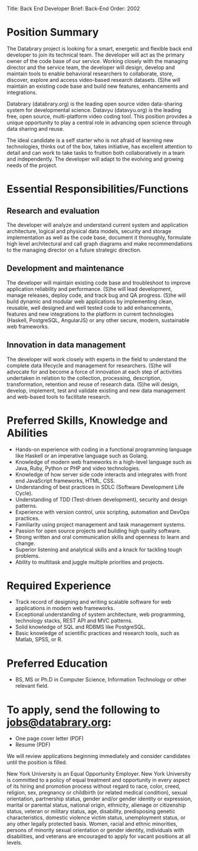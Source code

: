 Title: Back End Developer
Brief: Back-End
Order: 2002

# Position Summary

The Databrary project is looking for a smart, energetic and flexible back end developer to join its technical team. The developer will act as the primary owner of the code base of our service. Working closely with the managing director and the service team, the developer will design, develop and maintain tools to enable behavioral researchers to collaborate, store, discover, explore and access video-based research datasets. (S)he will maintain an existing code base and build new features, enhancements and integrations.

Databrary (databrary.org) is the leading open source video data-sharing system for developmental science. Datavyu (datavyu.org) is the leading free, open source, multi-platform video coding tool. This position provides a unique opportunity to play a central role in advancing open science through data sharing and reuse.

The ideal candidate is a self starter who is not afraid of learning new technologies, thinks out of the box, takes initiative, has excellent attention to detail and can work to take tasks to fruition both collaboratively in a team and independently. The developer will adapt to the evolving and growing needs of the project.


# Essential Responsibilities/Functions

## Research and evaluation
The developer will analyze and understand current system and application architecture, logical and physical data models, security and storage implementation as well as the code base, document it thoroughly, formulate high level architectural and call graph diagrams and make recommendations to the managing director on a future strategic direction.

## Development and maintenance
The developer will maintain existing code base and troubleshoot to improve application reliability and performance. (S)he will lead development, manage releases, deploy code, and track bug and QA progress. (S)he will build dynamic and modular web applications by implementing clean, reusable, well designed and well tested code to add enhancements, features and new integrations to the platform in current technologies (Haskell, PostgreSQL, AngularJS) or any other secure, modern, sustainable web frameworks.

## Innovation in data management
The developer will work closely with experts in the field to understand the complete data lifecycle and management for researchers. (S)he will advocate for and become a force of innovation at each step of activities undertaken in relation to the collection, processing, description, transformation, retention and reuse of research data. (S)he will design, develop, implement, test and validate existing and new data management and web-based tools to facilitate research.

# Preferred Skills, Knowledge and Abilities

- Hands-on experience with coding in a functional programming language like Haskell or an imperative language such as Golang.
- Knowledge of modern web frameworks in a high-level language such as Java, Ruby, Python or PHP and video technologies.
- Knowledge of how server side code interacts and integrates with front end JavaScript frameworks, HTML, CSS.
- Understanding of best practices in SDLC (Software Development Life Cycle).
- Understanding of TDD (Test-driven development), security and design patterns.
- Experience with version control, unix scripting, automation and DevOps practices.
- Familiarity using project management and task management systems.
- Passion for open source projects and building high quality software.
- Strong written and oral communication skills and openness to learn and change.
- Superior listening and analytical skills and a knack for tackling tough problems.
- Ability to multitask and juggle multiple priorities and projects.

# Required Experience

- Track record of designing and writing scalable software for web applications in modern web frameworks.
- Exceptional understanding of system architecture, web programming, technology stacks, REST API and MVC patterns.
- Solid knowledge of SQL and RDBMS like PostgreSQL.
- Basic knowledge of scientific practices and research tools, such as Matlab, SPSS, or R.

# Preferred Education
- BS, MS or Ph.D in Computer Science, Information Technology or other relevant field.

# To apply, send the following to jobs@databrary.org:
- One page cover letter (PDF)
- Resume (PDF)

We will review applications beginning immediately and consider candidates until the position is filled. 

New York University is an Equal Opportunity Employer. New York University is committed to a policy of equal treatment and opportunity in every aspect of its hiring and promotion process without regard to race, color, creed, religion, sex, pregnancy or childbirth (or related medical condition), sexual orientation, partnership status, gender and/or gender identity or expression, marital or parental status, national origin, ethnicity, alienage or citizenship status, veteran or military status, age, disability, predisposing genetic characteristics, domestic violence victim status, unemployment status, or any other legally protected basis. Women, racial and ethnic minorities, persons of minority sexual orientation or gender identity, individuals with disabilities, and veterans are encouraged to apply for vacant positions at all levels.

